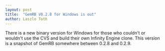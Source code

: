 ```yaml
---
layout: post
title:  "GemRB V0.2.8 for Windows is out"
author: Laszlo Toth
---
```


There is a new binary version for Windows for those who couldn't or wouldn't use the CVS
and build their own Infinity Engine clone. This version is a snapshot of GemRB somewhere between 0.2.8 and 0.2.9.
